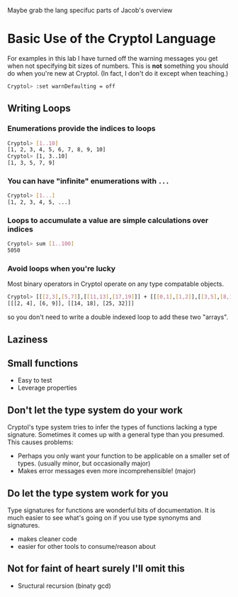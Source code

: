 Maybe grab the lang specifuc parts of Jacob's overview


# Basic Use of the Cryptol Language

For examples in this lab I have turned off the warning messages you get when not specifying bit sizes of numbers. This is **not** something you should do when you're new at Cryptol. (In fact, I don't do it except when teaching.)

```sh
Cryptol> :set warnDefaulting = off
```

## Writing Loops

### Enumerations provide the indices to loops

```sh
Cryptol> [1..10]
[1, 2, 3, 4, 5, 6, 7, 8, 9, 10]
Cryptol> [1, 3..10]
[1, 3, 5, 7, 9]
```

### You can have "infinite" enumerations with `...`

```sh
Cryptol> [1...]
[1, 2, 3, 4, 5, ...]
```


### Loops to accumulate a value are simple calculations over indices

```sh
Cryptol> sum [1..100]
5050
```

### Avoid loops when you're lucky

Most binary operators in Cryptol operate on any type compatable objects.

```sh
Cryptol> [[[2,3],[5,7]],[[11,13],[17,19]]] + [[[0,1],[1,2]],[[3,5],[8,13]]]
[[[2, 4], [6, 9]], [[14, 18], [25, 32]]]
```

so you don't need to write a double indexed loop to add these two "arrays".


## Laziness



## Small functions

* Easy to test
* Leverage properties




## Don't let the type system do your work

Cryptol's type system tries to infer the types of functions lacking a type signature. Sometimes it comes up with a general type than you presumed. This causes problems:

* Perhaps you only want your function to be applicable on a smaller set of types. (usually minor, but occasionally major)
* Makes error messages even more incomprehensible! (major)

## Do let the type system work for you

Type signatures for functions are wonderful bits of documentation. It is much easier to see what's going on if you use type synonyms and signatures. 

* makes cleaner code
* easier for other tools to consume/reason about

## Not for faint of heart surely I'll omit this

* Sructural recursion (binaty gcd)
